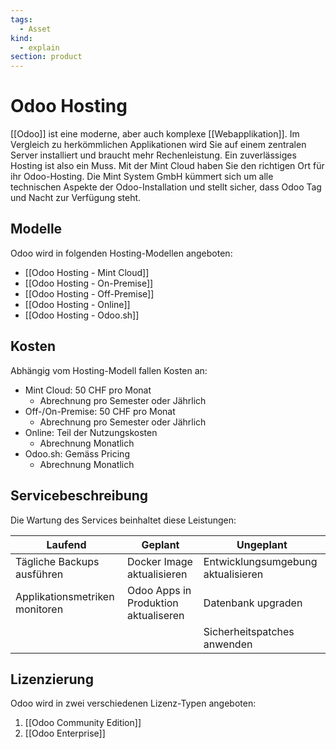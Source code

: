 ```yaml
---
tags:
  - Asset
kind:
  - explain
section: product
---
```


# Odoo Hosting

[[Odoo]] ist eine moderne, aber auch komplexe [[Webapplikation]]. Im Vergleich zu herkömmlichen Applikationen wird Sie auf einem zentralen Server installiert und braucht mehr Rechenleistung. Ein zuverlässiges Hosting ist also ein Muss. Mit der Mint Cloud haben Sie den richtigen Ort für ihr Odoo-Hosting. Die Mint System GmbH kümmert sich um alle technischen Aspekte der Odoo-Installation und stellt sicher, dass Odoo Tag und Nacht zur Verfügung steht.

## Modelle

Odoo wird in folgenden Hosting-Modellen angeboten:

- [[Odoo Hosting - Mint Cloud]]
- [[Odoo Hosting - On-Premise]]
- [[Odoo Hosting - Off-Premise]]
- [[Odoo Hosting - Online]]
- [[Odoo Hosting - Odoo.sh]]

## Kosten

Abhängig vom Hosting-Modell fallen Kosten an:

- Mint Cloud: 50 CHF pro Monat
  - Abrechnung pro Semester oder Jährlich
- Off-/On-Premise: 50 CHF pro Monat
  - Abrechnung pro Semester oder Jährlich
- Online: Teil der Nutzungskosten
  - Abrechnung Monatlich
- Odoo.sh: Gemäss Pricing
  - Abrechnung Monatlich

## Servicebeschreibung

Die Wartung des Services beinhaltet diese Leistungen:

| Laufend                        | Geplant                              | Ungeplant                          |
| ------------------------------ | ------------------------------------ | ---------------------------------- |
| Tägliche Backups ausführen     | Docker Image aktualisieren           | Entwicklungsumgebung aktualisieren |
| Applikationsmetriken monitoren | Odoo Apps in Produktion aktualiseren | Datenbank upgraden                 |
|                                |                                      | Sicherheitspatches anwenden        |

## Lizenzierung

Odoo wird in zwei verschiedenen Lizenz-Typen angeboten:

1. [[Odoo Community Edition]]
2. [[Odoo Enterprise]]
